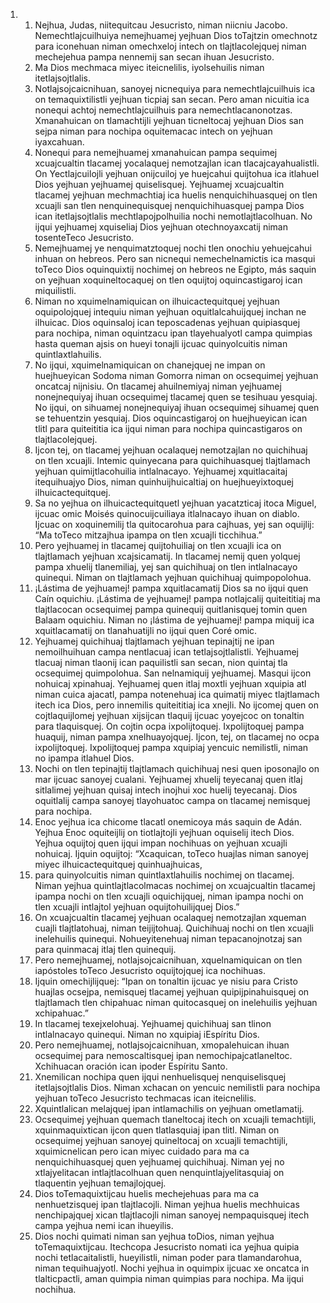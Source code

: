 <ol>
  <li>
    <ol>
      <li>Nejhua, Judas, niitequitcau Jesucristo, niman niicniu Jacobo. Nemechtlajcuilhuiya nemejhuamej yejhuan Dios toTajtzin omechnotz para iconehuan niman omechxeloj intech on tlajtlacolejquej niman mechejehua pampa nennemij san secan ihuan Jesucristo.</li>
      <li>Ma Dios mechmaca miyec iteicnelilis, iyolsehuilis niman itetlajsojtlalis.</li>
      <li>Notlajsojcaicnihuan, sanoyej nicnequiya para nemechtlajcuilhuis ica on temaquixtilistli yejhuan ticpiaj san secan. Pero aman nicuitia ica nonequi achtoj nemechtlajcuilhuis para nemechtlacanonotzas. Xmanahuican on tlamachtijli yejhuan ticneltocaj yejhuan Dios san sejpa niman para nochipa oquitemacac intech on yejhuan iyaxcahuan.</li>
      <li>Nonequi para nemejhuamej xmanahuican pampa sequimej xcuajcualtin tlacamej yocalaquej nemotzajlan ican tlacajcayahualistli. On Yectlajcuilojli yejhuan onijcuiloj ye huejcahui quijtohua ica itlahuel Dios yejhuan yejhuamej quiselisquej. Yejhuamej xcuajcualtin tlacamej yejhuan mechmachtiaj ica huelis nenquichihuasquej on tlen xcuajli san tlen nenquinequisquej nenquichihuasquej pampa Dios ican itetlajsojtlalis mechtlapojpolhuilia nochi nemotlajtlacolhuan. No ijqui yejhuamej xquiseliaj Dios yejhuan otechnoyaxcatij niman tosenteTeco Jesucristo.</li>
      <li>Nemejhuamej ye nenquimatztoquej nochi tlen onochiu yehuejcahui inhuan on hebreos. Pero san nicnequi nemechelnamictis ica masqui toTeco Dios oquinquixtij nochimej on hebreos ne Egipto, más saquin on yejhuan xoquineltocaquej on tlen oquijtoj oquincastigaroj ican miquilistli.</li>
      <li>Niman no xquimelnamiquican on ilhuicactequitquej yejhuan oquipolojquej intequiu niman yejhuan oquitlalcahuijquej inchan ne ilhuicac. Dios oquinsaloj ican teposcadenas yejhuan quipiasquej para nochipa, niman oquintzacu ipan tlayehualyotl campa quimpias hasta queman ajsis on hueyi tonajli ijcuac quinyolcuitis niman quintlaxtlahuilis.</li>
      <li>No ijqui, xquimelnamiquican on chanejquej ne impan on huejhueyican Sodoma niman Gomorra niman on ocsequimej yejhuan oncatcaj nijnisiu. On tlacamej ahuilnemiyaj niman yejhuamej nonejnequiyaj ihuan ocsequimej tlacamej quen se tesihuau yesquiaj. No ijqui, on sihuamej nonejnequiyaj ihuan ocsequimej sihuamej quen se tehuentzin yesquiaj. Dios oquincastigaroj on huejhueyican ican tlitl para quiteititia ica ijqui niman para nochipa quincastigaros on tlajtlacolejquej.</li>
      <li>Ijcon tej, on tlacamej yejhuan ocalaquej nemotzajlan no quichihuaj on tlen xcuajli. Intemic quinyecana para quichihuasquej tlajtlamach yejhuan quimijtlacohuilia intlalnacayo. Yejhuamej xquitlacaitaj itequihuajyo Dios, niman quinhuijhuicaltiaj on huejhueyixtoquej ilhuicactequitquej.</li>
      <li>Sa no yejhua on ilhuicactequitquetl yejhuan yacatzticaj itoca Miguel, ijcuac omic Moisés quinocuijcuiliaya itlalnacayo ihuan on diablo. Ijcuac on xoquinemilij tla quitocarohua para cajhuas, yej san oquijlij: “Ma toTeco mitzajhua ipampa on tlen xcuajli ticchihua.”</li>
      <li>Pero yejhuamej in tlacamej quijtohuiliaj on tlen xcuajli ica on tlajtlamach yejhuan xcajsicamatij. In tlacamej nemij quen yolquej pampa xhuelij tlanemiliaj, yej san quichihuaj on tlen intlalnacayo quinequi. Niman on tlajtlamach yejhuan quichihuaj quimpopolohua.</li>
      <li>¡Lástima de yejhuamej! pampa xquitlacamatij Dios sa no ijqui quen Caín oquichiu. ¡Lástima de yejhuamej! pampa notlajcalij quiteititiaj ma tlajtlacocan ocsequimej pampa quinequij quitlanisquej tomin quen Balaam oquichiu. Niman no ¡lástima de yejhuamej! pampa miquij ica xquitlacamatij on tlanahuatijli no ijqui quen Coré omic.</li>
      <li>Yejhuamej quichihuaj tlajtlamach yejhuan tepinajtij ne ipan nemoilhuihuan campa nentlacuaj ican tetlajsojtlalistli. Yejhuamej tlacuaj niman tlaonij ican paquilistli san secan, nion quintaj tla ocsequimej quimpolohua. San nelnamiquij yejhuamej. Masqui ijcon nohuicaj xpinahuaj. Yejhuamej quen itlaj moxtli yejhuan xquipia atl niman cuica ajacatl, pampa notenehuaj ica quimatij miyec tlajtlamach itech ica Dios, pero innemilis quiteititiaj ica xnejli. No ijcomej quen on cojtlaquijlomej yejhuan xijsijcan tlaquij ijcuac yoyejcoc on tonaltin para tlaquisquej. On cojtin ocpa ixpolijtoquej. Ixpolijtoquej pampa huaquij, niman pampa xnelhuayojquej. Ijcon, tej, on tlacamej no ocpa ixpolijtoquej. Ixpolijtoquej pampa xquipiaj yencuic nemilistli, niman no ipampa itlahuel Dios.</li>
      <li>Nochi on tlen tepinajtij tlajtlamach quichihuaj nesi quen iposonajlo on mar ijcuac sanoyej cualani. Yejhuamej xhuelij teyecanaj quen itlaj sitlalimej yejhuan quisaj intech inojhui xoc huelij teyecanaj. Dios oquitlalij campa sanoyej tlayohuatoc campa on tlacamej nemisquej para nochipa.</li>
      <li>Enoc yejhua ica chicome tlacatl onemicoya más saquin de Adán. Yejhua Enoc oquiteijlij on tiotlajtojli yejhuan oquiselij itech Dios. Yejhua oquijtoj quen ijqui impan nochihuas on yejhuan xcuajli nohuicaj. Ijquin oquijtoj: “Xcaquican, toTeco huajlas niman sanoyej miyec ilhuicactequitquej quinhuajhuicas,</li>
      <li>para quinyolcuitis niman quintlaxtlahuilis nochimej on tlacamej. Niman yejhua quintlajtlacolmacas nochimej on xcuajcualtin tlacamej ipampa nochi on tlen xcuajli oquichijquej, niman ipampa nochi on tlen xcuajli intlajtol yejhuan oquijtohuilijquej Dios.”</li>
      <li>On xcuajcualtin tlacamej yejhuan ocalaquej nemotzajlan xqueman cuajli tlajtlatohuaj, niman teijijtohuaj. Quichihuaj nochi on tlen xcuajli inelehuilis quinequi. Nohueyitenehuaj niman tepacanojnotzaj san para quinmacaj itlaj tlen quinequij.</li>
      <li>Pero nemejhuamej, notlajsojcaicnihuan, xquelnamiquican on tlen iapóstoles toTeco Jesucristo oquijtojquej ica nochihuas.</li>
      <li>Ijquin omechijlijquej: “Ipan on tonaltin ijcuac ye nisiu para Cristo huajlas ocsejpa, nemisquej tlacamej yejhuan quipijpinahuisquej on tlajtlamach tlen chipahuac niman quitocasquej on inelehuilis yejhuan xchipahuac.”</li>
      <li>In tlacamej texejxelohuaj. Yejhuamej quichihuaj san tlinon intlalnacayo quinequi. Niman no xquipiaj iEspíritu Dios.</li>
      <li>Pero nemejhuamej, notlajsojcaicnihuan, xmopalehuican ihuan ocsequimej para nemoscaltisquej ipan nemochipajcatlaneltoc. Xchihuacan oración ican ipoder Espíritu Santo.</li>
      <li>Xnemilican nochipa quen ijqui nenhuelisquej nenquiselisquej itetlajsojtlalis Dios. Niman xchacan on yencuic nemilistli para nochipa yejhuan toTeco Jesucristo techmacas ican iteicnelilis.</li>
      <li>Xquintlalican melajquej ipan intlamachilis on yejhuan ometlamatij.</li>
      <li>Ocsequimej yejhuan quemach tlaneltocaj itech on xcuajli temachtijli, xquinmaquixtican ijcon quen tlatlasquiaj ipan tlitl. Niman on ocsequimej yejhuan sanoyej quineltocaj on xcuajli temachtijli, xquimicnelican pero ican miyec cuidado para ma ca nenquichihuasquej quen yejhuamej quichihuaj. Niman yej no xtlajyelitacan intlajtlacolhuan quen nenquintlajyelitasquiaj on tlaquentin yejhuan temajlojquej.</li>
      <li>Dios toTemaquixtijcau huelis mechejehuas para ma ca nenhuetzisquej ipan tlajtlacojli. Niman yejhua huelis mechhuicas nenchipajquej xican tlajtlacojli niman sanoyej nempaquisquej itech campa yejhua nemi ican ihueyilis.</li>
      <li>Dios nochi quimati niman san yejhua toDios, niman yejhua toTemaquixtijcau. Itechcopa Jesucristo nomati ica yejhua quipia nochi tetlacaitalistli, hueyilistli, niman poder para tlamandarohua, niman tequihuajyotl. Nochi yejhua in oquimpix ijcuac xe oncatca in tlalticpactli, aman quimpia niman quimpias para nochipa. Ma ijqui nochihua.</li>
    </ol>
  </li>
</ol>